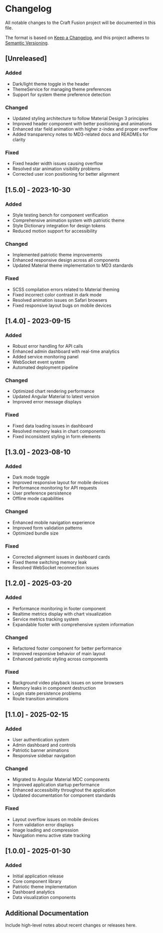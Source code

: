 # Changelog

All notable changes to the Craft Fusion project will be documented in this file.

The format is based on [Keep a Changelog](https://keepachangelog.com/en/1.0.0/),
and this project adheres to [Semantic Versioning](https://semver.org/spec/v2.0.0.html).

## [Unreleased]

### Added

- Dark/light theme toggle in the header
- ThemeService for managing theme preferences
- Support for system theme preference detection

### Changed

- Updated styling architecture to follow Material Design 3 principles
- Improved header component with better positioning and animations
- Enhanced star field animation with higher z-index and proper overflow
- Added transparency notes to MD3-related docs and READMEs for clarity

### Fixed

- Fixed header width issues causing overflow
- Resolved star animation visibility problems
- Corrected user icon positioning for better alignment

## [1.5.0] - 2023-10-30

### Added

- Style testing bench for component verification
- Comprehensive animation system with patriotic theme
- Style Dictionary integration for design tokens
- Reduced motion support for accessibility

### Changed

- Implemented patriotic theme improvements
- Enhanced responsive design across all components
- Updated Material theme implementation to MD3 standards

### Fixed

- SCSS compilation errors related to Material theming
- Fixed incorrect color contrast in dark mode
- Resolved animation issues on Safari browsers
- Fixed responsive layout bugs on mobile devices

## [1.4.0] - 2023-09-15

### Added

- Robust error handling for API calls
- Enhanced admin dashboard with real-time analytics
- Added service monitoring panel
- WebSocket event system
- Automated deployment pipeline

### Changed

- Optimized chart rendering performance
- Updated Angular Material to latest version
- Improved error message displays

### Fixed

- Fixed data loading issues in dashboard
- Resolved memory leaks in chart components
- Fixed inconsistent styling in form elements

## [1.3.0] - 2023-08-10

### Added

- Dark mode toggle
- Improved responsive layout for mobile devices 
- Performance monitoring for API requests
- User preference persistence
- Offline mode capabilities

### Changed

- Enhanced mobile navigation experience
- Improved form validation patterns
- Optimized bundle size

### Fixed

- Corrected alignment issues in dashboard cards
- Fixed theme switching memory leak
- Resolved WebSocket reconnection issues

## [1.2.0] - 2025-03-20

### Added

- Performance monitoring in footer component
- Realtime metrics display with chart visualization
- Service metrics tracking system
- Expandable footer with comprehensive system information

### Changed

- Refactored footer component for better performance
- Improved responsive behavior of main layout
- Enhanced patriotic styling across components

### Fixed

- Background video playback issues on some browsers
- Memory leaks in component destruction
- Login state persistence problems
- Route transition animations

## [1.1.0] - 2025-02-15

### Added

- User authentication system
- Admin dashboard and controls
- Patriotic banner animations
- Responsive sidebar navigation

### Changed

- Migrated to Angular Material MDC components
- Improved application startup performance
- Enhanced accessibility throughout the application
- Updated documentation for component standards

### Fixed

- Layout overflow issues on mobile devices
- Form validation error displays
- Image loading and compression
- Navigation menu active state tracking

## [1.0.0] - 2025-01-30

### Added

- Initial application release
- Core component library
- Patriotic theme implementation
- Dashboard analytics
- Data visualization components

## Additional Documentation
Include high-level notes about recent changes or releases here.
